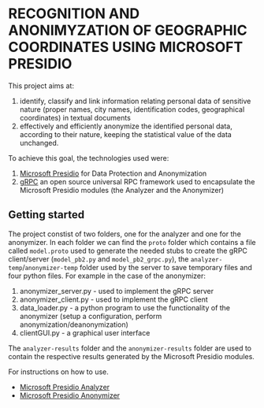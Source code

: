 # RECOGNITION AND ANONIMYZATION OF GEOGRAPHIC COORDINATES USING MICROSOFT PRESIDIO

This project aims at:

1. identify, classify and link information relating personal data of sensitive nature (proper names, city names, identification codes, geographical coordinates) in textual documents
2. effectively and efficiently anonymize the identified personal data, according to their nature, keeping the statistical value of the data unchanged.

To achieve this goal, the technologies used were:
1. [Microsoft Presidio](https://microsoft.github.io/presidio/) for Data Protection and Anonymization
2. [gRPC](https://github.com/grpc/grpc) an open source universal RPC framework used to encapsulate the Microsoft Presidio modules (the Analyzer and the Anonymizer)

## Getting started

The project constist of two folders, one for the analyzer and one for the anonymizer. In each folder we can find the `proto` folder which contains a file called `model.proto` used to generate the needed stubs to create the gRPC client/server (`model_pb2.py` and `model_pb2_grpc.py`), the `analyzer-temp`/`anonymizer-temp` folder used by the server to save temporary files and four python files. For example in the case of the anonymizer: 
1. anonymizer_server.py - used to implement the gRPC server
2. anonymizer_client.py - used to implement the gRPC client
3. data_loader.py - a python program to use the functionality of the anonymizer (setup a configuration, perform anonymization/deanonymization)
4. clientGUI.py - a graphical user interface

The `analyzer-results` folder and the `anonymizer-results` folder are used to contain the respective results generated by the Microsoft Presidio modules.

For instructions on how to use.
* [Microsoft Presidio Analyzer](https://github.com/biagiocornacchia/microsoft-presidio/blob/main/analyzer/README.md)
* [Microsoft Presidio Anonymizer](https://github.com/biagiocornacchia/microsoft-presidio/blob/main/anonymizer/README.md)

